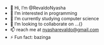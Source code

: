 - 👋 Hi, I’m @RevaldoNyasha
- 👀 I’m interested in programming 
- 🌱 I’m currently studying computer science
- 💞️ I’m looking to collaborate on ...{}
- 📫 reach me at nyasharevaldo@gmail.com
- ⚡ Fun fact: bazinga 

<!---
RevaldoNyasha/RevaldoNyasha is a ✨ special ✨ repository because its `README.md` (this file) appears on your GitHub profile.
You can click the Preview link to take a look at your changes.
--->
